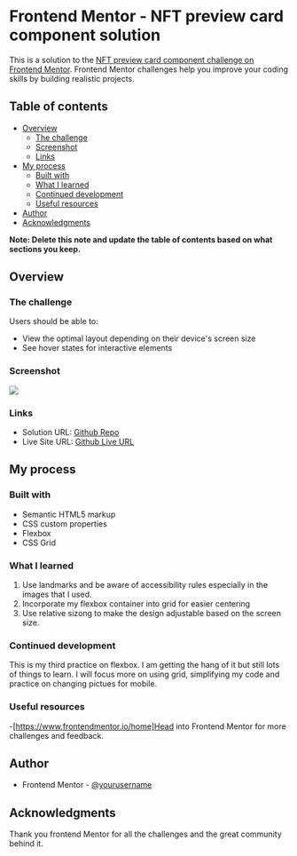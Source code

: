 # Frontend Mentor - NFT preview card component solution

This is a solution to the [NFT preview card component challenge on Frontend Mentor](https://www.frontendmentor.io/challenges/nft-preview-card-component-SbdUL_w0U). Frontend Mentor challenges help you improve your coding skills by building realistic projects. 

## Table of contents

- [Overview](#overview)
  - [The challenge](#the-challenge)
  - [Screenshot](#screenshot)
  - [Links](#links)
- [My process](#my-process)
  - [Built with](#built-with)
  - [What I learned](#what-i-learned)
  - [Continued development](#continued-development)
  - [Useful resources](#useful-resources)
- [Author](#author)
- [Acknowledgments](#acknowledgments)

**Note: Delete this note and update the table of contents based on what sections you keep.**

## Overview

### The challenge

Users should be able to:

- View the optimal layout depending on their device's screen size
- See hover states for interactive elements

### Screenshot

![](file:///Users/generie/Documents/Coding%20Files/Frontend%20Mentor%20Challenges/HTML%20&%20CSS/nft-preview-card-component-main/NFT_Screenshot.png)



### Links

- Solution URL: [Github Repo](https://github.com/generieyyc/Front-End-Mentor-NFT-Preview.git)
- Live Site URL: [Github Live URL](https://generieyyc.github.io/Front-End-Mentor-NFT-Preview/)

## My process

### Built with

- Semantic HTML5 markup
- CSS custom properties
- Flexbox
- CSS Grid



### What I learned

1. Use landmarks and be aware of accessibility rules especially in the images that I used. 
2. Incorporate my flexbox container into grid for easier centering
3. Use relative sizong to make the design adjustable based on the screen size. 


### Continued development

This is my third practice on flexbox. I am getting the hang of it but still lots of things to learn. I will focus more on using grid, simplifying my code and practice on changing pictues for mobile. 



### Useful resources

-[https://www.frontendmentor.io/home]Head into Frontend Mentor for more challenges and feedback. 



## Author


- Frontend Mentor - [@yourusername](https://www.frontendmentor.io/profile/yourusernamegenerieyyc)


## Acknowledgments

Thank you frontend Mentor for all the challenges and the great community behind it.


